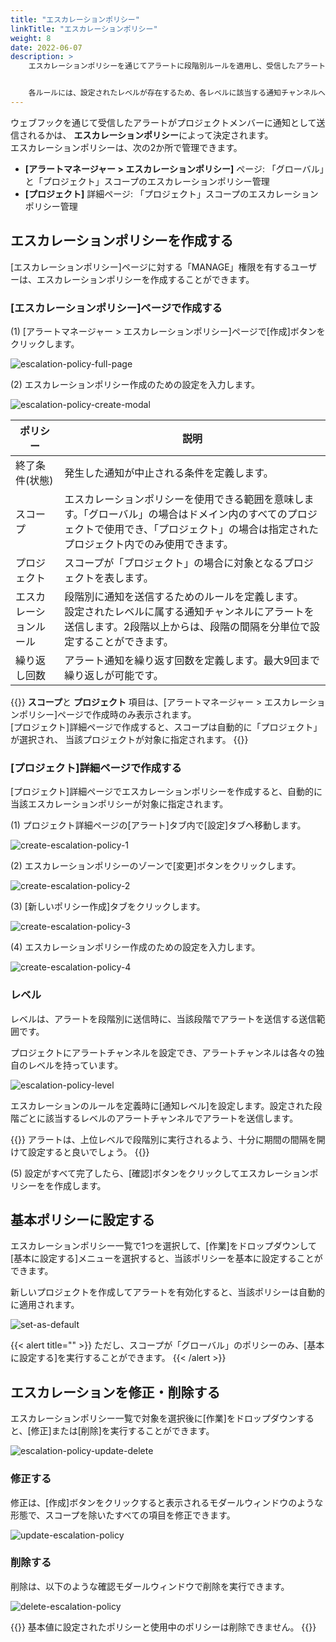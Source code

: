 ```yaml
---
title: "エスカレーションポリシー"
linkTitle: "エスカレーションポリシー"
weight: 8
date: 2022-06-07
description: >
    エスカレーションポリシーを通じてアラートに段階別ルールを適用し、受信したアラートをプロジェクトメンバーに効果的に伝達します。


    各ルールには、設定されたレベルが存在するため、各レベルに該当する通知チャンネルへアラートが送信されます。
---
```


ウェブフックを通じて受信したアラートがプロジェクトメンバーに通知として送信されるかは、 **エスカレーションポリシー**によって決定されます。
<br>
エスカレーションポリシーは、次の2か所で管理できます。

- **[アラートマネージャー > エスカレーションポリシー]** ぺージ: 「グローバル」と「プロジェクト」スコープのエスカレーションポリシー管理
- **[プロジェクト]** 詳細ページ: 「プロジェクト」スコープのエスカレーションポリシー管理

## エスカレーションポリシーを作成する

[エスカレーションポリシー]ページに対する「MANAGE」権限を有するユーザーは、エスカレーションポリシーを作成することができます。

### [エスカレーションポリシー]ページで作成する
(1) [アラートマネージャー > エスカレーションポリシー]ページで[作成]ボタンをクリックします。

![escalation-policy-full-page](/jp/docs/guides/alert-manager/escalation-policy-img/escalation-policy-full-page.png)

(2) エスカレーションポリシー作成のための設定を入力します。

![escalation-policy-create-modal](/jp/docs/guides/alert-manager/escalation-policy-img/escalation-policy-create-modal.png)

| ポリシー        | 説明                                                                                                  |
|-----------|-----------------------------------------------------------------------------------------------------|
| 終了条件(状態) | 発生した通知が中止される条件を定義します。                                                                             |
| スコープ        | エスカレーションポリシーを使用できる範囲を意味します。「グローバル」の場合はドメイン内のすべてのプロジェクトで使用でき、「プロジェクト」の場合は指定されたプロジェクト内でのみ使用できます。|
| プロジェクト      | スコープが「プロジェクト」の場合に対象となるプロジェクトを表します。                                                                  |
| エスカレーションルール | 段階別に通知を送信するためのルールを定義します。<br/>設定されたレベルに属する通知チャンネルにアラートを送信します。2段階以上からは、段階の間隔を分単位で設定することができます。        |
| 繰り返し回数     | アラート通知を繰り返す回数を定義します。最大9回まで繰り返しが可能です。                                                          |

{{<alert>}}
**スコープ**と **プロジェクト** 項目は、[アラートマネージャー > エスカレーションポリシー]ページで作成時のみ表示されます。
<br>
[プロジェクト]詳細ページで作成すると、スコープは自動的に「プロジェクト」が選択され、 当該プロジェクトが対象に指定されます。
{{</alert>}}

### [プロジェクト]詳細ページで作成する
[プロジェクト]詳細ページでエスカレーションポリシーを作成すると、自動的に当該エスカレーションポリシーが対象に指定されます。

(1) プロジェクト詳細ページの[アラート]タブ内で[設定]タブへ移動します。

![create-escalation-policy-1](/jp/docs/guides/alert-manager/escalation-policy-img/create-escalation-policy-1.png)

(2) エスカレーションポリシーのゾーンで[変更]ボタンをクリックします。

![create-escalation-policy-2](/jp/docs/guides/alert-manager/escalation-policy-img/create-escalation-policy-2.png)

(3) [新しいポリシー作成]タブをクリックします。

![create-escalation-policy-3](/jp/docs/guides/alert-manager/escalation-policy-img/create-escalation-policy-3.png)

(4) エスカレーションポリシー作成のための設定を入力します。

![create-escalation-policy-4](/jp/docs/guides/alert-manager/escalation-policy-img/create-escalation-policy-4.png)

### レベル

レベルは、アラートを段階別に送信時に、当該段階でアラートを送信する送信範囲です。

プロジェクトにアラートチャンネルを設定でき、アラートチャンネルは各々の独自のレベルを持っています。

![escalation-policy-level](/jp/docs/guides/alert-manager/escalation-policy-img/escalation-policy-level.png)

エスカレーションのルールを定義時に[通知レベル]を設定します。設定された段階ごとに該当するレベルのアラートチャンネルでアラートを送信します。

{{<alert>}}
アラートは、上位レベルで段階別に実行されるよう、十分に期間の間隔を開けて設定すると良いでしょう。
{{</alert>}}

(5) 設定がすべて完了したら、[確認]ボタンをクリックしてエスカレーションポリシーをを作成します。




## 基本ポリシーに設定する

エスカレーションポリシー一覧で1つを選択して、[作業]をドロップダウンして[基本に設定する]メニューを選択すると、当該ポリシーを基本に設定することができます。

新しいプロジェクトを作成してアラートを有効化すると、当該ポリシーは自動的に適用されます。

![set-as-default](/jp/docs/guides/alert-manager/escalation-policy-img/set-as-default.png)

{{< alert title="" >}}
ただし、スコープが「グローバル」のポリシーのみ、[基本に設定する]を実行することができます。
{{< /alert >}}




## エスカレーションを修正・削除する

エスカレーションポリシー一覧で対象を選択後に[作業]をドロップダウンすると、[修正]または[削除]を実行することができます。

![escalation-policy-update-delete](/jp/docs/guides/alert-manager/escalation-policy-img/escalation-policy-update-delete.png)

### 修正する

修正は、[作成]ボタンをクリックすると表示されるモダールウィンドウのような形態で、スコープを除いたすべての項目を修正できます。

![update-escalation-policy](/jp/docs/guides/alert-manager/escalation-policy-img/update-escalation-policy.png)

### 削除する

削除は、以下のような確認モダールウィンドウで削除を実行できます。

![delete-escalation-policy](/jp/docs/guides/alert-manager/escalation-policy-img/delete-escalation-policy.png)

{{<alert>}}
基本値に設定されたポリシーと使用中のポリシーは削除できません。
{{</alert>}}
